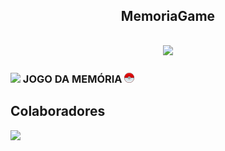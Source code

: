 <h2 align="center">
 MemoriaGame 
</h2>

<h2 align="center">
 <img src="https://memoriagame.github.io/assets/public/mockup/mockup1.png" id="188918" /> 
</h2>

<h3 align="left">
 <img src="https://memoriagame.github.io/assets/public/readme/icon3.png" id="188918" /> JOGO DA MEMÓRIA <img src="assets/readme/icon3.png" id="188918" />
</h3>

## Colaboradores
<a align="center" href="https://github.com/GeorgiaPereira039/MemoriaGame/graphs/contributors">
  <img src="https://contrib.rocks/image?repo=GeorgiaPereira039/MemoriaGame" />
</a>
